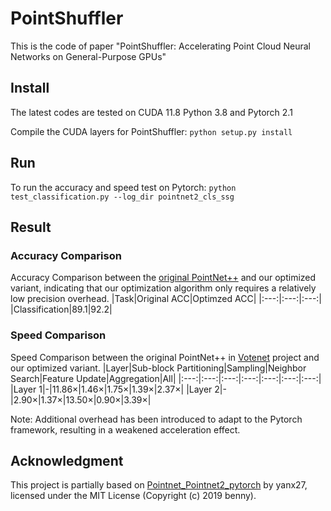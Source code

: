 # PointShuffler
This is the code of paper "PointShuffler: Accelerating Point Cloud Neural Networks on General-Purpose GPUs"
 
## Install
The latest codes are tested on CUDA 11.8  Python 3.8 and Pytorch 2.1

Compile the CUDA layers for PointShuffler:
```python setup.py install```

## Run
To run the accuracy and speed test on Pytorch:
```python test_classification.py --log_dir pointnet2_cls_ssg```

## Result
### Accuracy Comparison
Accuracy Comparison between the [original PointNet++](https://github.com/yanx27/Pointnet_Pointnet2_pytorch) and our optimized variant, indicating that our optimization algorithm only requires a relatively low precision overhead.
|Task|Original ACC|Optimzed ACC|
|:---:|:---:|:---:|
|Classification|89.1|92.2|

### Speed Comparison
Speed Comparison between the original PointNet++ in [Votenet](https://github.com/yanx27/Pointnet_Pointnet2_pytorch) project and our optimized variant.
|Layer|Sub-block Partitioning|Sampling|Neighbor Search|Feature Update|Aggregation|All|
|:---:|:---:|:---:|:---:|:---:|:---:|:---:|
|Layer 1|-|11.86×|1.46×|1.75×|1.39×|2.37×|
|Layer 2|-|2.90×|1.37×|13.50×|0.90×|3.39×|

Note: Additional overhead has been introduced to adapt to the Pytorch framework, resulting in a weakened acceleration effect.

## Acknowledgment
This project is partially based on [Pointnet_Pointnet2_pytorch](https://github.com/yanx27/Pointnet_Pointnet2_pytorch) by yanx27, licensed under the MIT License (Copyright (c) 2019 benny).





